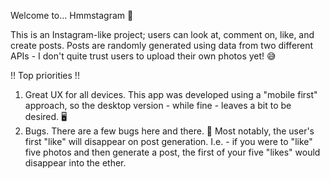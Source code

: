 Welcome to... Hmmstagram 🤔

This is an Instagram-like project; users can look at, comment on, like, and create posts. Posts are randomly generated using data from two different APIs - I don't quite trust users to upload their own photos yet! 😅

!! Top priorities !!
1. Great UX for all devices. This app was developed using a "mobile first" approach, so the desktop version - while fine - leaves a bit to be desired. 🖥
2. Bugs. There are a few bugs here and there. 🐛 Most notably, the user's first "like" will disappear on post generation. I.e. - if you were to "like" five photos and then generate a post, the first of your five "likes" would disappear into the ether.